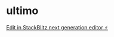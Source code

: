 # ultimo

[Edit in StackBlitz next generation editor ⚡️](https://stackblitz.com/~/github.com/Dandesigner84/ultimo)
